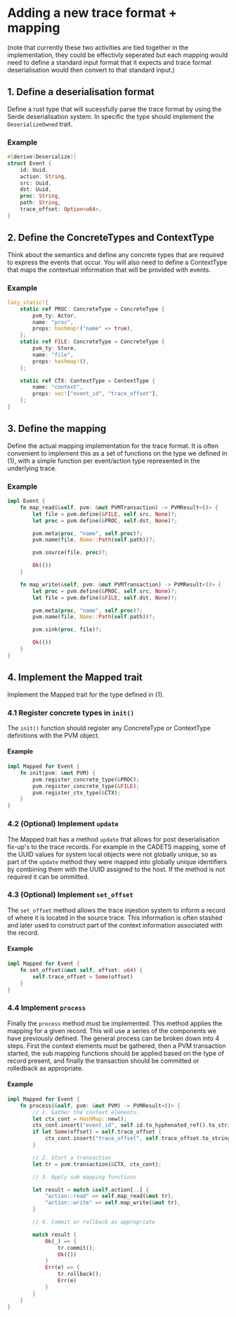 # Adding a new trace format + mapping

(note that currently these two activities are tied together in the implementation, they could be effectivly seperated but each mapping would need to define a standard input format that it expects and trace format deserialisation would then convert to that standard input.)

## 1. Define a deserialisation format

Define a rust type that will sucessfully parse the trace format by using the Serde deserialisation system. In specific the type should implement the `DeserializeOwned` trait.

### Example
```rust
#[derive(Deserialize)]
struct Event {
    id: Uuid,
    action: String,
    src: Uuid,
    dst: Uuid,
    proc: String,
    path: String,
    trace_offset: Option<u64>,
}
```

## 2. Define the ConcreteTypes and ContextType

Think about the semantics and define any concrete types that are required to express the events that occur. You will also need to define a ContextType that maps the contextual information that will be provided with events.

### Example
```rust
lazy_static!{
    static ref PROC: ConcreteType = ConcreteType {
        pvm_ty: Actor,
        name: "proc",
        props: hashmap!("name" => true),
    };
    static ref FILE: ConcreteType = ConcreteType {
        pvm_ty: Store,
        name: "file",
        props: hashmap!(),
    };

    static ref CTX: ContextType = ContextType {
        name: "context",
        props: vec!["event_id", "trace_offset"],
    };
}
```

## 3. Define the mapping

Define the actual mapping implementation for the trace format. It is often convenient to implement this as a set of functions on the type we defined in (1), with a simple function per event/action type represented in the underlying trace.

### Example
```rust
impl Event {
    fn map_read(&self, pvm: &mut PVMTransaction) -> PVMResult<()> {
        let file = pvm.define(&FILE, self.src, None)?;
        let proc = pvm.define(&PROC, self.dst, None)?;

        pvm.meta(proc, "name", self.proc)?;
        pvm.name(file, Name::Path(self.path))?;

        pvm.source(file, proc)?;

        Ok(())
    }

    fn map_write(&self, pvm: &mut PVMTransaction) -> PVMResult<()> {
        let proc = pvm.define(&PROC, self.src, None)?;
        let file = pvm.define(&FILE, self.dst, None)?;

        pvm.meta(proc, "name", self.proc)?;
        pvm.name(file, Name::Path(self.path))?;

        pvm.sink(proc, file)?;

        Ok(())
    }
}
```

## 4. Implement the Mapped trait

Implement the Mapped trait for the type defined in (1).

### 4.1 Register concrete types in `init()`

The `init()` function should register any ConcreteType or ContextType definitions with the PVM object.

#### Example
```rust
impl Mapped for Event {
    fn init(pvm: &mut PVM) {
        pvm.register_concrete_type(&PROC);
        pvm.register_concrete_type(&FILE);
        pvm.register_ctx_type(&CTX);
    }
}
```

### 4.2 (Optional) Implement `update`

The Mapped trait has a method `update` that allows for post deserialisation fix-up's to the trace records. For example in the CADETS mapping, some of the UUID values for system local objects were not globally unique, so as part of the `update` method they were mapped into globally unique identifiers by combining them with the UUID assigned to the host. If the method is not required it can be ommitted.

### 4.3 (Optional) Implement `set_offset`

The `set_offset` method allows the trace injestion system to inform a record of where it is located in the source trace. This information is often stashed and later used to construct part of the context information associated with the record.

#### Example
```rust
impl Mapped for Event {
    fn set_offset(&mut self, offset: u64) {
        self.trace_offset = Some(offset)
    }
}
```

### 4.4 Implement `process`

Finally the `process` method must be implemented. This method applies the mapping for a given record. This will use a series of the components we have previously defined. The general process can be broken down into 4 steps. First the context elements must be gathered, then a PVM transaction started, the sub mapping functions should be applied based on the type of record present, and finally the transaction should be committed or rolledback as appropriate.

#### Example
```rust
impl Mapped for Event {
    fn process(&self, pvm: &mut PVM) -> PVMResult<()> {
        // 1. Gather the context elements.
        let ctx_cont = HashMap::new();
        ctx_cont.insert("event_id", self.id.to_hyphenated_ref().to_string());
        if let Some(offset) = self.trace_offset {
            ctx_cont.insert("trace_offset", self.trace_offset.to_string());
        }

        // 2. Start a transaction
        let tr = pvm.transaction(&CTX, ctx_cont);

        // 3. Apply sub mapping functions

        let result = match &self.action[..] {
            "action::read" => self.map_read(&mut tr),
            "action::write" => self.map_write(&mut tr),
        }

        // 4. Commit or rollback as appropriate

        match result {
            Ok(_) => {
                tr.commit();
                Ok(())
            }
            Err(e) => {
                tr.rollback();
                Err(e)
            }
        }
    }
}
```
